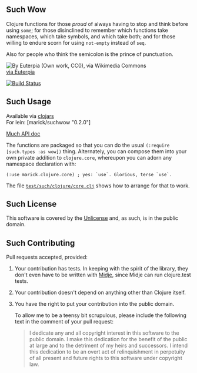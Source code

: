 ## Such Wow

Clojure functions for those *proud* of always having to stop and think
before using `some`; for those disinclined to remember which functions take
namespaces, which take symbols, and which take both; and for those willing to
endure scorn for using `not-empty` instead of `seq`.

Also for people
who think the semicolon is the prince of punctuation.


![By Euterpia (Own work, CC0), via Wikimedia Commons](http://upload.wikimedia.org/wikipedia/commons/thumb/d/df/Doge_homemade_meme.jpg/256px-Doge_homemade_meme.jpg)     
[via Euterpia](http://commons.wikimedia.org/wiki/File:Doge_homemade_meme.jpg)

[![Build Status](https://travis-ci.org/marick/suchwow.png?branch=master)](https://travis-ci.org/marick/suchwow)

## Such Usage

Available via [clojars](http://clojars.org/search?q=suchwow)   
For lein: [marick/suchwow "0.2.0"]     

[Much API doc](https://github.com/marick/suchwow/blob/master/doc/index.html)

The functions are packaged so that you can do the usual `(:require
[such.types :as wow])` thing. Alternately, you can compose them into
your own private addition to `clojure.core`, whereupon you can adorn
any namespace declaration with:

    (:use marick.clojure.core) ; yes: `use`. Glorious, terse `use`.

The file [`test/such/clojure/core.clj`](https://github.com/marick/suchwow/blob/master/test/such/clojure/core.clj) shows how to arrange for that to work.


## Such License

This software is covered by the [Unlicense](http://unlicense.org/)
and, as such, is in the public domain.

## Such Contributing

Pull requests accepted, provided:

1. Your contribution has tests. In keeping with the spirit of the library, they
   don't even have to be written with
   [Midje](https://github.com/marick/Midje), since Midje can run
   clojure.test tests.

2. Your contribution doesn't depend on anything other than Clojure itself.

3. You have the right to put your contribution into the public domain.

    To allow me to be a teensy bit scrupulous, please include the following text in
    the comment of your pull request:

    > I dedicate any and all copyright interest in this software to the
    > public domain. I make this dedication for the benefit of the public at
    > large and to the detriment of my heirs and successors. I intend this
    > dedication to be an overt act of relinquishment in perpetuity of all
    > present and future rights to this software under copyright law.

